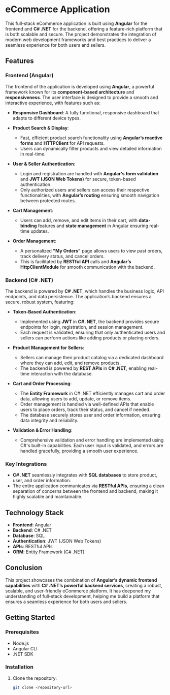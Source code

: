 # eCommerce Application

This full-stack eCommerce application is built using **Angular** for the frontend and **C# .NET** for the backend, offering a feature-rich platform that is both scalable and secure. The project demonstrates the integration of modern web development frameworks and best practices to deliver a seamless experience for both users and sellers.

## Features

### Frontend (Angular)
The frontend of the application is developed using **Angular**, a powerful framework known for its **component-based architecture** and **responsiveness**. The user interface is designed to provide a smooth and interactive experience, with features such as:

- **Responsive Dashboard**: A fully functional, responsive dashboard that adapts to different device types.
  
- **Product Search & Display**:
  - Fast, efficient product search functionality using **Angular’s reactive forms** and **HTTPClient** for API requests.
  - Users can dynamically filter products and view detailed information in real-time.

- **User & Seller Authentication**:
  - Login and registration are handled with **Angular's form validation** and **JWT (JSON Web Tokens)** for secure, token-based authentication.
  - Only authorized users and sellers can access their respective functionalities, with **Angular’s routing** ensuring smooth navigation between protected routes.

- **Cart Management**:
  - Users can add, remove, and edit items in their cart, with **data-binding** features and **state management** in Angular ensuring real-time updates.

- **Order Management**:
  - A personalized **"My Orders"** page allows users to view past orders, track delivery status, and cancel orders. 
  - This is facilitated by **RESTful API** calls and **Angular’s HttpClientModule** for smooth communication with the backend.

### Backend (C# .NET)
The backend is powered by **C# .NET**, which handles the business logic, API endpoints, and data persistence. The application’s backend ensures a secure, robust system, featuring:

- **Token-Based Authentication**:
  - Implemented using **JWT** in **C# .NET**, the backend provides secure endpoints for login, registration, and session management. 
  - Each request is validated, ensuring that only authenticated users and sellers can perform actions like adding products or placing orders.

- **Product Management for Sellers**:
  - Sellers can manage their product catalog via a dedicated dashboard where they can add, edit, and remove products.
  - The backend is powered by **REST APIs** in **C# .NET**, enabling real-time interaction with the database.

- **Cart and Order Processing**:
  - The **Entity Framework** in C# .NET efficiently manages cart and order data, allowing users to add, update, or remove items.
  - Order management is handled via well-defined APIs that enable users to place orders, track their status, and cancel if needed. 
  - The database securely stores user and order information, ensuring data integrity and reliability.

- **Validation & Error Handling**:
  - Comprehensive validation and error handling are implemented using C#'s built-in capabilities. Each user input is validated, and errors are handled gracefully, providing a smooth user experience.

### Key Integrations
- **C# .NET** seamlessly integrates with **SQL databases** to store product, user, and order information.
- The entire application communicates via **RESTful APIs**, ensuring a clean separation of concerns between the frontend and backend, making it highly scalable and maintainable.

## Technology Stack

- **Frontend**: Angular
- **Backend**: C# .NET
- **Database**: SQL
- **Authentication**: JWT (JSON Web Tokens)
- **APIs**: RESTful APIs
- **ORM**: Entity Framework (C# .NET)

## Conclusion
This project showcases the combination of **Angular’s dynamic frontend capabilities** with **C# .NET’s powerful backend services**, creating a robust, scalable, and user-friendly eCommerce platform. It has deepened my understanding of full-stack development, helping me build a platform that ensures a seamless experience for both users and sellers.

## Getting Started

### Prerequisites
- Node.js
- Angular CLI
- .NET SDK

### Installation

1. Clone the repository:
   ```bash
   git clone <repository-url>
